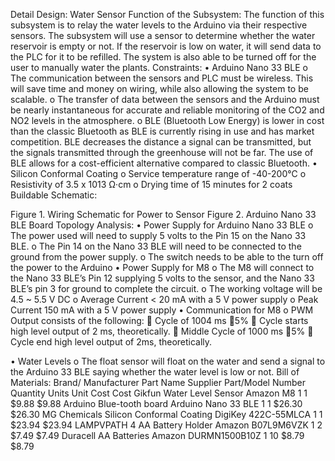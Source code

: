  Detail Design: Water Sensor
Function of the Subsystem:
The function of this subsystem is to relay the water levels to the Arduino via their respective sensors. The subsystem will use a sensor to determine whether the water reservoir is empty or not. If the reservoir is low on water, it will send data to the PLC for it to be refilled. The system is also able to be turned off for the user to manually water the plants.
Constraints:
•	Arduino Nano 33 BLE 
o	The communication between the sensors and PLC must be wireless. This will save time and money on wiring, while also allowing the system to be scalable.
o	The transfer of data between the sensors and the Arduino must be nearly instantaneous for accurate and reliable monitoring of the CO2 and NO2 levels in the atmosphere.
o	BLE (Bluetooth Low Energy) is lower in cost than the classic Bluetooth as BLE is currently rising in use and has market competition. BLE decreases the distance a signal can be transmitted, but the signals transmitted through the greenhouse will not be far. The use of BLE allows for a cost-efficient alternative compared to classic Bluetooth.
•	Silicon Conformal Coating
o	Service temperature range of -40-200℃ 
o	Resistivity of 3.5 x 1013 Ω·cm
o	Drying time of 15 minutes for 2 coats
Buildable Schematic:
 
Figure 1. Wiring Schematic for Power to Sensor 
Figure 2. Arduino Nano 33 BLE Board Topology
Analysis:
•	Power Supply for Arduino Nano 33 BLE
o	The power used will need to supply 5 volts to the Pin 15 on the Nano 33 BLE.
o	The Pin 14 on the Nano 33 BLE will need to be connected to the ground from the power supply.
o	The switch needs to be able to the turn off the power to the Arduino
•	Power Supply for M8
o	The M8 will connect to the Nano 33 BLE’s Pin 12 supplying 5 volts to the sensor, and the Nano 33 BLE’s pin 3 for ground to complete the circuit.
o	The working voltage will be 4.5 ~ 5.5 V DC
o	Average Current < 20 mA with a 5 V power supply
o	Peak Current 150 mA with a 5 V power supply
•	Communication for M8
o	PWM Output consists of the following:
	Cycle of 1004 ms 5%
	Cycle starts high level output of 2 ms, theoretically.
	Middle Cycle of 1000 ms 5%
	Cycle end high level output of 2ms, theoretically.
 
•	Water Levels
o	The float sensor will float on the water and send a signal to the Arduino 33 BLE saying whether the water level is low or not.
Bill of Materials:
Brand/
Manufacturer	Part Name	Supplier	Part/Model Number	Quantity	Units	Unit Cost	Cost
Gikfun	Water Level Sensor	Amazon	M8	1	1	$9.88	$9.88
Arduino	Blue-tooth board	Arduino	Nano 33 BLE	1	1	$26.30	$26.30
MG Chemicals	Silicon Conformal Coating	DigiKey	422C-55MLCA	1	1	$23.94	$23.94
LAMPVPATH	4 AA Battery Holder	Amazon	B07L9M6VZK	1	2	$7.49	$7.49
Duracell	AA Batteries	Amazon	DURMN1500B10Z	1	10	$8.79	$8.79







